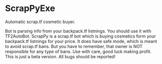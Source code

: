# ScrapPyExe
Automatic scrap.tf cosmetic buyer.

Bot is parsing info from your backpack.tf listnings. You should use it with TF2AutoBot. 
ScrapPy is a scrap.tf bot which is buying cosmetics form your backpack.tf listnings for your price. 
It does have safe mode, which is meant to avoid scrap.tf bans. But you have to remember, 
that owner is NOT responsible for any type of bans. Use with care, good luck making profit.
This is just a beta version. All bugs should be reported!
